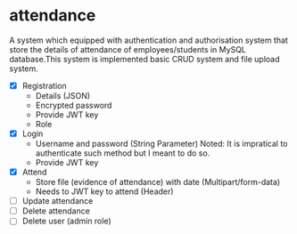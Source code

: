 # attendance

A system which equipped with authentication and authorisation system that store the details of attendance of employees/students in MySQL database.This system is implemented basic CRUD system and file upload system.

- [x] Registration
  - Details (JSON)
  - Encrypted password
  - Provide JWT key
  - Role 
- [x] Login
  - Username and password (String Parameter) Noted: It is impratical to authenticate such method but I meant to do so.
  - Provide JWT key
- [x] Attend
  - Store file (evidence of attendance) with date (Multipart/form-data)
  - Needs to JWT key to attend (Header)
- [ ]  Update attendance
- [ ]  Delete attendance
- [ ]  Delete user (admin role)
